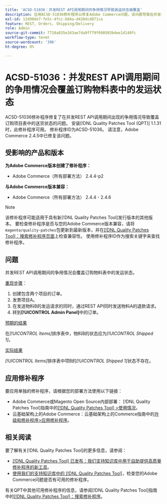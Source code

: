 ```yaml
---
title: 'ACSD-51036：并发REST API调用期间的争用情况导致装运状态被覆盖'
description: 应用ACSD-51036修补程序以修复Adobe Commerce问题，该问题导致在并发REST API调用期间出现争用情况，进而覆盖订购项目表中的发运状态。
exl-id: 12d90de7-fe5c-4fcc-b84a-d420dcd871ca
feature: REST, Orders, Shipping/Delivery
role: Admin
source-git-commit: 7718a835e343ae7da9ff79f690503b4ee1d140fc
workflow-type: tm+mt
source-wordcount: '396'
ht-degree: 0%

---
```


# ACSD-51036：并发REST API调用期间的争用情况会覆盖订购物料表中的发运状态

ACSD-51036修补程序修复了在并发REST API调用期间出现的争用情况导致覆盖订购项目表中的送货状态的问题。 安装[!DNL Quality Patches Tool (QPT)] 1.1.31时，此修补程序可用。 修补程序ID为ACSD-51036。 请注意，Adobe Commerce 2.4.5中已修复该问题。

## 受影响的产品和版本

**为Adobe Commerce版本创建了修补程序：**

* Adobe Commerce（所有部署方法） 2.4.4-p2

**与Adobe Commerce版本兼容：**

* Adobe Commerce（所有部署方法） 2.4.4 - 2.4.6

>[!NOTE]
>
>该修补程序可能适用于具有新[!DNL Quality Patches Tool]发行版本的其他版本。 要检查修补程序是否与您的Adobe Commerce版本兼容，请将`magento/quality-patches`包更新到最新版本，并在[[!DNL Quality Patches Tool]：搜索修补程序页面](https://experienceleague.adobe.com/tools/commerce-quality-patches/index.html)上检查兼容性。 使用修补程序ID作为搜索关键字来查找修补程序。

## 问题

并发REST API调用期间的争用情况会覆盖订购物料表中的发运状态。

<u>重现步骤</u>：

1. 创建包含两个项目的订单。
1. 发票项目A。
1. 在发送物料B的发运请求的同时，通过REST API同时发送物料A的退款请求。
1. 转到&#x200B;**[!UICONTROL Admin Panel]**&#x200B;中的订单。

<u>预期的结果</u>

在&#x200B;*[!UICONTROL Items]*&#x200B;排序表中，物料B的状态应为&#x200B;*[!UICONTROL Shipped 1]*。

<u>实际结果</u>

*[!UICONTROL Items]*&#x200B;排序表中项B的&#x200B;*[!UICONTROL Shipped 1]*&#x200B;状态不存在。

## 应用修补程序

要应用单独的修补程序，请根据您的部署方法使用以下链接：

* Adobe Commerce或Magento Open Source内部部署： [!DNL Quality Patches Tool]指南中的[[!DNL Quality Patches Tool] >使用情况](https://experienceleague.adobe.com/docs/commerce-operations/tools/quality-patches-tool/usage.html)。
* 云基础架构上的Adobe Commerce：云基础架构上的Commerce指南中的[升级和修补程序>应用修补程序](https://experienceleague.adobe.com/docs/commerce-cloud-service/user-guide/develop/upgrade/apply-patches.html)。

## 相关阅读

要了解有关[!DNL Quality Patches Tool]的更多信息，请参阅：

* [[!DNL Quality Patches Tool] 已发布：我们支持知识库中用于自助提供高质量修补程序的新工具](/help/announcements/adobe-commerce-announcements/magento-quality-patches-released-new-tool-to-self-serve-quality-patches.md)。
* [使用我们的支持知识库中的 [!DNL Quality Patches Tool]](/help/support-tools/patches-available-in-qpt-tool/check-patch-for-magento-issue-with-magento-quality-patches.md)，检查您的Adobe Commerce问题是否有可用的修补程序。

有关QPT中其他可用修补程序的信息，请参阅[!DNL Quality Patches Tool]指南中的[[!DNL Quality Patches Tool]：搜索修补程序](https://experienceleague.adobe.com/tools/commerce-quality-patches/index.html)。
